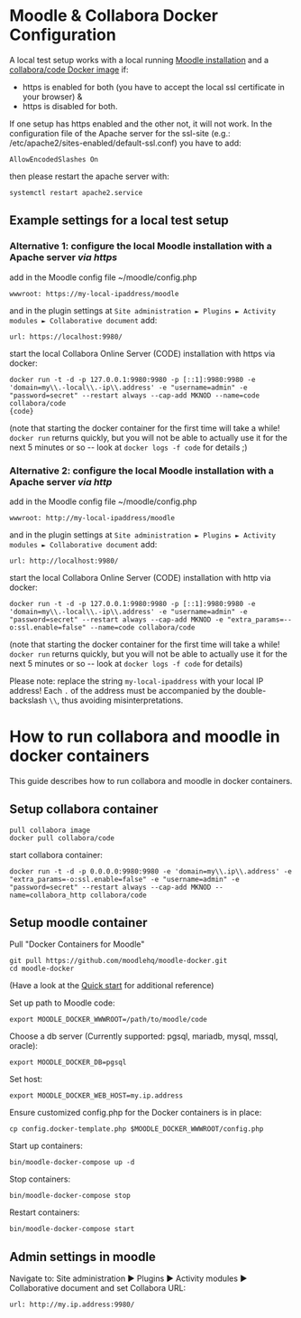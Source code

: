 # Moodle & Collabora Docker Configuration

A local test setup works with a local running [Moodle installation](https://download.moodle.org/) and a [collabora/code Docker image](https://www.collaboraoffice.com/code/docker/) if:

 * https is enabled for both (you have to accept the local ssl certificate in your browser) &
 * https is disabled for both.

If one setup has https enabled and the other not, it will not work.
In the configuration file of the Apache server for the ssl-site (e.g.: /etc/apache2/sites-enabled/default-ssl.conf) you have to add:

```
AllowEncodedSlashes On
```

then please restart the apache server with:

```
systemctl restart apache2.service
```

## Example settings for a local test setup

### Alternative 1: configure the local Moodle installation with a Apache server *via https*

add in the Moodle config file ~/moodle/config.php

```
wwwroot: https://my-local-ipaddress/moodle
```

and in the plugin settings at `Site administration ► Plugins ► Activity modules ► Collaborative document` add:

```
url: https://localhost:9980/
```

start the local Collabora Online Server (CODE) installation with https via docker:

```
docker run -t -d -p 127.0.0.1:9980:9980 -p [::1]:9980:9980 -e 'domain=my\\.-local\\.-ip\\.address' -e "username=admin" -e "password=secret" --restart always --cap-add MKNOD --name=code collabora/code
{code}
```

(note that starting the docker container for the first time will take a while! `docker run` returns quickly, but you will not be able to actually use it for the next 5 minutes or so -- look at  `docker logs -f code` for details ;)

### Alternative 2: configure the local Moodle installation with a Apache server *via http*

add in the Moodle config file ~/moodle/config.php

```
wwwroot: http://my-local-ipaddress/moodle
```

and in the plugin settings at `Site administration ► Plugins ► Activity modules ► Collaborative document` add:

```
url: http://localhost:9980/
```

start the local Collabora Online Server (CODE) installation with http via docker:

```
docker run -t -d -p 127.0.0.1:9980:9980 -p [::1]:9980:9980 -e 'domain=my\\.-local\\.-ip\\.address' -e "username=admin" -e "password=secret" --restart always --cap-add MKNOD -e "extra_params=--o:ssl.enable=false" --name=code collabora/code
```
(note that starting the docker container for the first time will take a while! `docker run` returns quickly, but you will not be able to actually use it for the next 5 minutes or so -- look at  `docker logs -f code` for details)

Please note: replace the string `my-local-ipaddress` with your local IP address! Each `.` of the address must be accompanied by the double-backslash `\\`, thus avoiding misinterpretations.

# How to run collabora and moodle in docker containers

This guide describes how to run collabora and moodle in docker containers.

## Setup collabora container

```
pull collabora image
docker pull collabora/code
```

start collabora container:

```
docker run -t -d -p 0.0.0.0:9980:9980 -e 'domain=my\\.ip\\.address' -e "extra_params=-o:ssl.enable=false" -e "username=admin" -e "password=secret" --restart always --cap-add MKNOD --name=collabora_http collabora/code
```

## Setup moodle container

Pull "Docker Containers for Moodle"
```
git pull https://github.com/moodlehq/moodle-docker.git
cd moodle-docker
```

(Have a look at the [Quick start](https://github.com/moodlehq/moodle-docker/blob/master/README.md) for additional reference)

Set up path to Moodle code:
```
export MOODLE_DOCKER_WWWROOT=/path/to/moodle/code
```

Choose a db server (Currently supported: pgsql, mariadb, mysql, mssql, oracle):
```
export MOODLE_DOCKER_DB=pgsql
```

Set host:
```
export MOODLE_DOCKER_WEB_HOST=my.ip.address
```

Ensure customized config.php for the Docker containers is in place:
```
cp config.docker-template.php $MOODLE_DOCKER_WWWROOT/config.php
```

Start up containers:
```
bin/moodle-docker-compose up -d
```

Stop containers:
```
bin/moodle-docker-compose stop
```

Restart containers:
```
bin/moodle-docker-compose start
```

## Admin settings in moodle
Navigate to: Site administration ► Plugins ► Activity modules ► Collaborative document
 and set Collabora URL:
 
 ```
 url: http://my.ip.address:9980/
 ```
